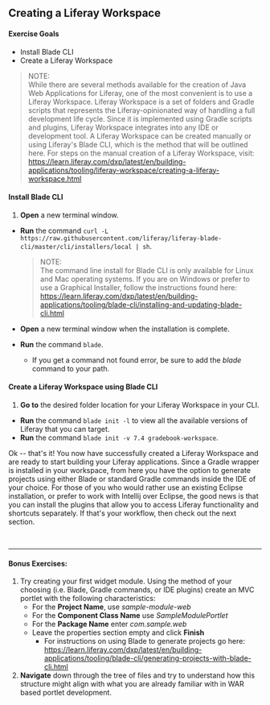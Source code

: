 ## Creating a Liferay Workspace

<div class="ahead">

#### Exercise Goals

- Install Blade CLI
- Create a Liferay Workspace

</div>

> NOTE: <br />
> While there are several methods available for the creation of Java Web Applications for Liferay, one of the most convenient is to use a Liferay Workspace. Liferay Workspace is a set of folders and Gradle scripts that represents the Liferay-opinionated way of handling a full development life cycle. Since it is implemented using Gradle scripts and plugins, Liferay Workspace integrates into any IDE or development tool. A Liferay Workspace can be created manually or using Liferay's Blade CLI, which is the method that will be outlined here. For steps on the manual creation of a Liferay Workspace, visit: https://learn.liferay.com/dxp/latest/en/building-applications/tooling/liferay-workspace/creating-a-liferay-workspace.html

<div class="page"></div>

#### Install Blade CLI
1. **Open** a new terminal window.
* **Run** the command `curl -L https://raw.githubusercontent.com/liferay/liferay-blade-cli/master/cli/installers/local | sh`.
    > NOTE: <br/>
    The command line install for Blade CLI is only available for Linux and Mac operating systems. If you are on Windows or prefer to use a Graphical Installer, follow the instructions found here: https://learn.liferay.com/dxp/latest/en/building-applications/tooling/blade-cli/installing-and-updating-blade-cli.html

* **Open** a new terminal window when the installation is complete.
* **Run** the command `blade`. 
    * If you get a command not found error, be sure to add the _blade_ command to your path.


#### Create a Liferay Workspace using Blade CLI
1. **Go to** the desired folder location for your Liferay Workspace in your CLI.
* **Run** the command `blade init -l` to view all the available versions of Liferay that you can target.
* **Run** the command `blade init -v 7.4 gradebook-workspace`.
     
Ok -- that's it! You now have successfully created a Liferay Workspace and are ready to start building your Liferay applications. Since a Gradle wrapper is installed in your workspace, from here you have the option to generate projects using either Blade or standard Gradle commands inside the IDE of your choice. For those of you who would rather use an existing Eclipse installation, or prefer to work with
Intellij over Eclipse, the good news is that you can install the plugins that allow you to access Liferay
functionality and shortcuts separately. If that's your workflow, then check out the next section.
    
<br />

---

#### Bonus Exercises:
1. Try creating your first widget module. Using the method of your choosing (i.e. Blade, Gradle commands, or IDE plugins) create an MVC portlet with the following characteristics:
    * For the **Project Name**, use *sample-module-web* 
    * For the **Component Class Name** use *SampleModulePortlet*
    * For the **Package Name** enter *com.sample.web*
    * Leave the properties section empty and click **Finish**
        * For instructions on using Blade to generate projects go here: https://learn.liferay.com/dxp/latest/en/building-applications/tooling/blade-cli/generating-projects-with-blade-cli.html 
2. **Navigate** down through the tree of files and try to understand how this structure might align with what you are already familiar with in WAR based portlet development.
    
    
    
    
    